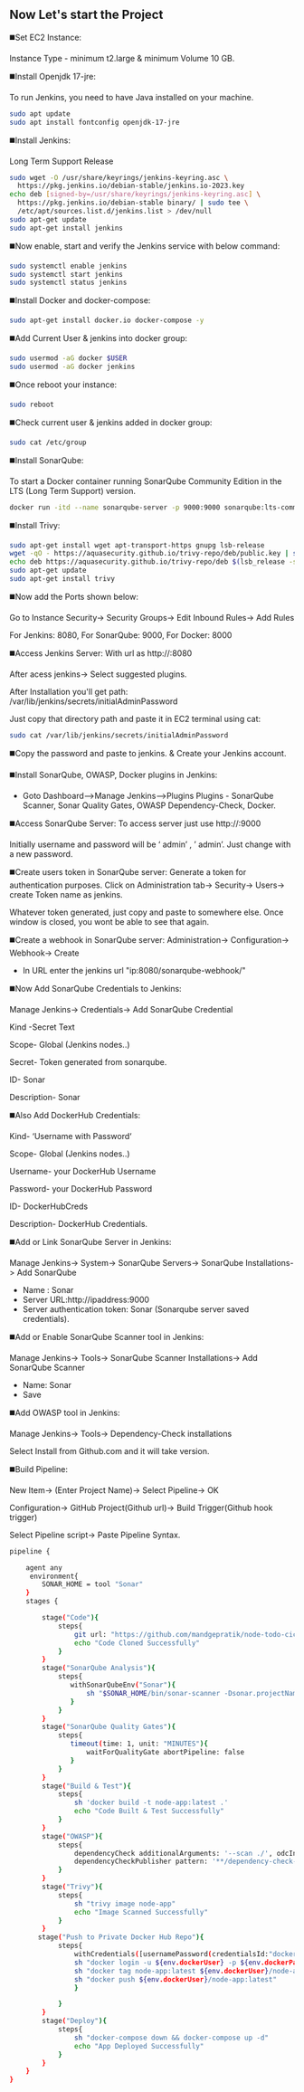 ## Now Let's start the Project
◼️Set EC2 Instance:

Instance Type - minimum t2.large & minimum Volume 10 GB.

◼️Install Openjdk 17-jre:

To run Jenkins, you need to have Java installed on your machine.
```bash
sudo apt update
sudo apt install fontconfig openjdk-17-jre
```

◼️Install Jenkins:

Long Term Support Release
```bash
sudo wget -O /usr/share/keyrings/jenkins-keyring.asc \
  https://pkg.jenkins.io/debian-stable/jenkins.io-2023.key
echo deb [signed-by=/usr/share/keyrings/jenkins-keyring.asc] \
  https://pkg.jenkins.io/debian-stable binary/ | sudo tee \
  /etc/apt/sources.list.d/jenkins.list > /dev/null
sudo apt-get update
sudo apt-get install jenkins
```

◼️Now enable, start and verify the Jenkins service with below command:

```bash
sudo systemctl enable jenkins   
sudo systemctl start jenkins
sudo systemctl status jenkins
```

◼️Install Docker and docker-compose:
```bash
sudo apt-get install docker.io docker-compose -y
```

◼️Add Current User & jenkins into docker group:
```bash
sudo usermod -aG docker $USER
sudo usermod -aG docker jenkins
```
◼️Once reboot your instance:
```bash
sudo reboot
```
◼️Check current user & jenkins added in docker group:
```bash
sudo cat /etc/group
```

◼️Install SonarQube:

To start a Docker container running SonarQube Community Edition in the LTS (Long Term Support) version.
```bash
docker run -itd --name sonarqube-server -p 9000:9000 sonarqube:lts-community
```

◼️Install Trivy:
```bash
sudo apt-get install wget apt-transport-https gnupg lsb-release
wget -qO - https://aquasecurity.github.io/trivy-repo/deb/public.key | sudo apt-key add -
echo deb https://aquasecurity.github.io/trivy-repo/deb $(lsb_release -sc) main | sudo tee -a /etc/apt/sources.list.d/trivy.list
sudo apt-get update
sudo apt-get install trivy
```

◼️Now add the Ports shown below:

Go to Instance Security-> Security Groups-> Edit Inbound Rules-> Add Rules

For Jenkins: 8080, For SonarQube: 9000, For Docker: 8000

◼️Access Jenkins Server: With url as http://<publicIP>:8080

After acess jenkins-> Select suggested plugins.

After Installation you'll get path: /var/lib/jenkins/secrets/initialAdminPassword

Just copy that directory path and paste it in EC2 terminal using cat:
```bash
sudo cat /var/lib/jenkins/secrets/initialAdminPassword
```
◼️Copy the password and paste to jenkins. & Create your Jenkins account.

◼️Install SonarQube, OWASP, Docker plugins in Jenkins:
- Goto Dashboard-->Manage Jenkins-->Plugins
Plugins - SonarQube Scanner, Sonar Quality Gates, OWASP Dependency-Check, Docker.

◼️Access SonarQube Server: To access server just use http://<publicIP>:9000

Initially username and password will be ‘ admin’ , ’ admin’. Just change with a new password.

◼️Create users token in SonarQube server: Generate a token for authentication purposes. Click on Administration tab-> Security-> Users-> create Token name as jenkins.

Whatever token generated, just copy and paste to somewhere else. Once window is closed, you wont be able to see that again.

◼️Create a webhook in SonarQube server: Administration-> Configuration-> Webhook-> Create
 - In URL enter the jenkins url "ip:8080/sonarqube-webhook/"


◼️Now Add SonarQube Credentials to Jenkins:

Manage Jenkins-> Credentials-> Add SonarQube Credential

Kind -Secret Text

Scope- Global (Jenkins nodes..)

Secret- Token generated from sonarqube.

ID- Sonar

Description- Sonar

◼️Also Add DockerHub Credentials:

Kind- ‘Username with Password‘

Scope- Global (Jenkins nodes..)

Username- your DockerHub Username

Password- your DockerHub Password

ID- DockerHubCreds

Description- DockerHub Credentials.

◼️Add or Link SonarQube Server in Jenkins:

Manage Jenkins-> System-> SonarQube Servers-> SonarQube Installations-> Add SonarQube

- Name : Sonar
- Server URL:http://ipaddress:9000
- Server authentication token: Sonar (Sonarqube server saved credentials).

◼️Add or Enable SonarQube Scanner tool in Jenkins:

Manage Jenkins-> Tools-> SonarQube Scanner Installations-> Add SonarQube Scanner
- Name: Sonar 
- Save

◼️Add OWASP tool in Jenkins:

Manage Jenkins-> Tools-> Dependency-Check installations

Select Install from Github.com and it will take version.

◼️Build Pipeline:

New Item-> (Enter Project Name)-> Select Pipeline-> OK

Configuration-> GitHub Project(Github url)-> Build Trigger(Github hook trigger)

Select Pipeline script-> Paste Pipeline Syntax.

```bash
pipeline {

    agent any
     environment{
        SONAR_HOME = tool "Sonar"
    }
    stages {

        stage("Code"){
            steps{
                git url: "https://github.com/mandgepratik/node-todo-cicd.git" , branch: "master"
                echo "Code Cloned Successfully"
            }
        }
        stage("SonarQube Analysis"){
            steps{
               withSonarQubeEnv("Sonar"){
                   sh "$SONAR_HOME/bin/sonar-scanner -Dsonar.projectName=nodetodo -Dsonar.projectKey=nodetodo -X"
               }
            }
        }
        stage("SonarQube Quality Gates"){
            steps{
               timeout(time: 1, unit: "MINUTES"){
                   waitForQualityGate abortPipeline: false
               }
            }
        }
        stage("Build & Test"){
            steps{
                sh 'docker build -t node-app:latest .'
                echo "Code Built & Test Successfully"
            }
        }
        stage("OWASP"){
            steps{
                dependencyCheck additionalArguments: '--scan ./', odcInstallation: 'OWASP'
                dependencyCheckPublisher pattern: '**/dependency-check-report.xml'
            }
        }
        stage("Trivy"){
            steps{
                sh "trivy image node-app"
                echo "Image Scanned Successfully"
            }
        }
       stage("Push to Private Docker Hub Repo"){
            steps{
                withCredentials([usernamePassword(credentialsId:"dockerHub",passwordVariable:"dockerPass",usernameVariable:"dockerUser")]){
                sh "docker login -u ${env.dockerUser} -p ${env.dockerPass}"
                sh "docker tag node-app:latest ${env.dockerUser}/node-app:latest"
                sh "docker push ${env.dockerUser}/node-app:latest"
                }

            }
        }
        stage("Deploy"){
            steps{
                sh "docker-compose down && docker-compose up -d"
                echo "App Deployed Successfully"
            }
        }
    }
}
```

















